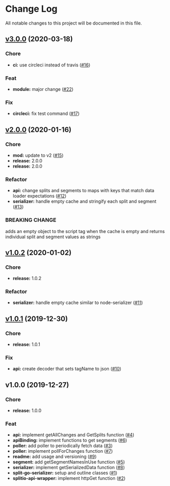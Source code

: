 # Change Log

All notable changes to this project will be documented in this file.

<a name="v3.0.0"></a>
## [v3.0.0](github.com/godaddy/split-go-serializer/compare/v2.0.0...v3.0.0) (2020-03-18)

### Chore

* **ci:** use circleci instead of travis ([#16](github.com/godaddy/split-go-serializer/issues/16))

### Feat

* **module:** major change ([#22](github.com/godaddy/split-go-serializer/issues/22))

### Fix

* **circleci:** fix test command ([#17](github.com/godaddy/split-go-serializer/issues/17))


<a name="v2.0.0"></a>
## [v2.0.0](github.com/godaddy/split-go-serializer/compare/v1.0.2...v2.0.0) (2020-01-16)

### Chore

* **mod:** update to v2 ([#15](github.com/godaddy/split-go-serializer/issues/15))
* **release:** 2.0.0
* **release:** 2.0.0

### Refactor

* **api:** change splits and segments to maps with keys that match data loader expectations ([#12](github.com/godaddy/split-go-serializer/issues/12))
* **serializer:** handle empty cache and stringify each split and segment ([#13](github.com/godaddy/split-go-serializer/issues/13))

### BREAKING CHANGE


adds an empty object to the script tag when the cache is empty and returns individual split and segment values as strings


<a name="v1.0.2"></a>
## [v1.0.2](github.com/godaddy/split-go-serializer/compare/v1.0.1...v1.0.2) (2020-01-02)

### Chore

* **release:** 1.0.2

### Refactor

* **serializer:** handle empty cache similar to node-serializer ([#11](github.com/godaddy/split-go-serializer/issues/11))


<a name="v1.0.1"></a>
## [v1.0.1](github.com/godaddy/split-go-serializer/compare/v1.0.0...v1.0.1) (2019-12-30)

### Chore

* **release:** 1.0.1

### Fix

* **api:** create decoder that sets tagName to json ([#10](github.com/godaddy/split-go-serializer/issues/10))


<a name="v1.0.0"></a>
## v1.0.0 (2019-12-27)

### Chore

* **release:** 1.0.0

### Feat

* **api:** implement getAllChanges and GetSplits function ([#4](github.com/godaddy/split-go-serializer/issues/4))
* **apiBinding:** implement functions to get segments ([#6](github.com/godaddy/split-go-serializer/issues/6))
* **poller:** add poller to periodically fetch data ([#3](github.com/godaddy/split-go-serializer/issues/3))
* **poller:** implement pollForChanges function ([#7](github.com/godaddy/split-go-serializer/issues/7))
* **readme:** add usage and versioning ([#9](github.com/godaddy/split-go-serializer/issues/9))
* **segment:** add getSegmentNamesInUse function ([#5](github.com/godaddy/split-go-serializer/issues/5))
* **serializer:** implement getSerializedData function ([#8](github.com/godaddy/split-go-serializer/issues/8))
* **split-go-serializer:** setup and outline classes ([#1](github.com/godaddy/split-go-serializer/issues/1))
* **splitio-api-wrapper:** implement httpGet function ([#2](github.com/godaddy/split-go-serializer/issues/2))

